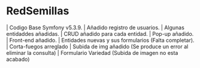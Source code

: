 # RedSemillas 
| Codigo Base Symfony v5.3.9.
| Añadido registro de usuarios.
| Algunas entidaddes añadidas.
| CRUD añadido para cada entidad.
| Pop-up añadido.
| Front-end añadido.
| Entidades nuevas y sus formularios (Falta completar).
| Corta-fuegos arreglado
| Subida de img añadido (Se produce un error al eliminar la consulta)
| Formulario Variedad (Subida de imagen no esta acabado)
